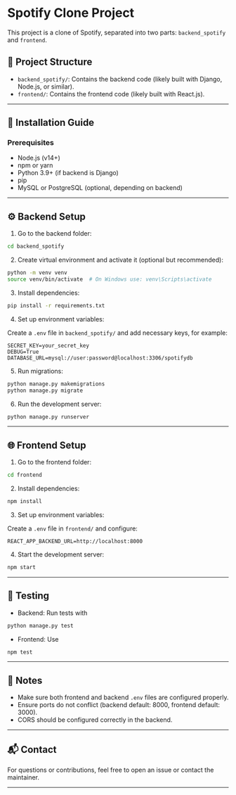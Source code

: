 
# Spotify Clone Project

This project is a clone of Spotify, separated into two parts: `backend_spotify` and `frontend`.

## 📁 Project Structure

- `backend_spotify/`: Contains the backend code (likely built with Django, Node.js, or similar).
- `frontend/`: Contains the frontend code (likely built with React.js).

---

## 🚀 Installation Guide

### Prerequisites

- Node.js (v14+)
- npm or yarn
- Python 3.9+ (if backend is Django)
- pip
- MySQL or PostgreSQL (optional, depending on backend)

---

## ⚙️ Backend Setup

1. Go to the backend folder:

```bash
cd backend_spotify
```

2. Create virtual environment and activate it (optional but recommended):

```bash
python -m venv venv
source venv/bin/activate  # On Windows use: venv\Scripts\activate
```

3. Install dependencies:

```bash
pip install -r requirements.txt
```

4. Set up environment variables:

Create a `.env` file in `backend_spotify/` and add necessary keys, for example:

```env
SECRET_KEY=your_secret_key
DEBUG=True
DATABASE_URL=mysql://user:password@localhost:3306/spotifydb
```

5. Run migrations:

```bash
python manage.py makemigrations
python manage.py migrate
```

6. Run the development server:

```bash
python manage.py runserver
```

---

## 🌐 Frontend Setup

1. Go to the frontend folder:

```bash
cd frontend
```

2. Install dependencies:

```bash
npm install
```

3. Set up environment variables:

Create a `.env` file in `frontend/` and configure:

```env
REACT_APP_BACKEND_URL=http://localhost:8000
```

4. Start the development server:

```bash
npm start
```

---

## 🧪 Testing

- Backend: Run tests with

```bash
python manage.py test
```

- Frontend: Use

```bash
npm test
```

---

## 📝 Notes

- Make sure both frontend and backend `.env` files are configured properly.
- Ensure ports do not conflict (backend default: 8000, frontend default: 3000).
- CORS should be configured correctly in the backend.

---

## 📬 Contact

For questions or contributions, feel free to open an issue or contact the maintainer.

---


